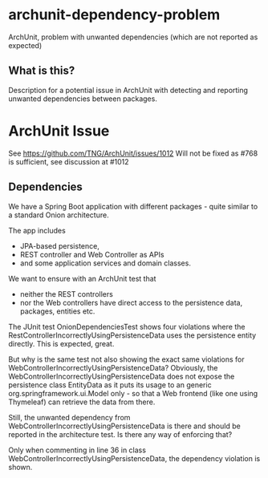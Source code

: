 # archunit-dependency-problem
ArchUnit, problem with unwanted dependencies (which are not reported as expected)

## What is this?
Description for a potential issue in ArchUnit with detecting and reporting unwanted dependencies between packages.

# ArchUnit Issue
See https://github.com/TNG/ArchUnit/issues/1012
Will not be fixed as #768 is sufficient, see discussion at #1012

## Dependencies
We have a Spring Boot application with different packages - quite similar to a standard Onion architecture.

The app includes 
* JPA-based persistence, 
* REST controller and Web Controller as APIs 
* and some application services and domain classes. 

We want to ensure with an ArchUnit test that
* neither the REST controllers
* nor the Web controllers 
have direct access to the persistence data, packages, entities etc.

The JUnit test OnionDependenciesTest shows four violations where the RestControllerIncorrectlyUsingPersistenceData 
uses the persistence entity directly. This is expected, great.

But why is the same test not also showing the exact same violations for WebControllerIncorrectlyUsingPersistenceData? 
Obviously, the WebControllerIncorrectlyUsingPersistenceData does not expose the persistence class EntityData as 
it puts its usage to an generic org.springframework.ui.Model only - so that a Web frontend (like one using Thymeleaf) can 
retrieve the data from there.

Still, the unwanted dependency from WebControllerIncorrectlyUsingPersistenceData is there and should be reported 
in the architecture test. Is there any way of enforcing that? 

Only when commenting in line 36 in class WebControllerIncorrectlyUsingPersistenceData, the dependency violation is shown.

